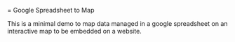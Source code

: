 = Google Spreadsheet to Map

This is a minimal demo to map data managed in a google spreadsheet on an interactive map to be embedded on a website.